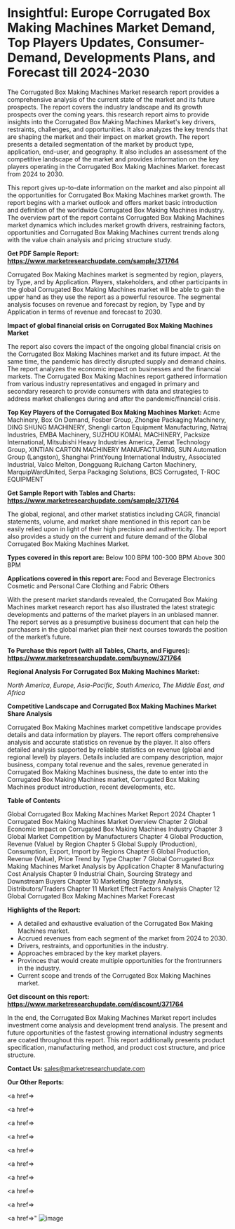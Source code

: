 # Insightful: Europe Corrugated Box Making Machines Market Demand, Top Players Updates, Consumer-Demand, Developments Plans, and Forecast till 2024-2030

The Corrugated Box Making Machines Market research report provides a comprehensive analysis of the current state of the market and its future prospects. The report covers the industry landscape and its growth prospects over the coming years. this research report aims to provide insights into the Corrugated Box Making Machines Market's key drivers, restraints, challenges, and opportunities. It also analyzes the key trends that are shaping the market and their impact on market growth. The report presents a detailed segmentation of the market by product type, application, end-user, and geography. It also includes an assessment of the competitive landscape of the market and provides information on the key players operating in the Corrugated Box Making Machines Market. forecast from 2024 to 2030.

This report gives up-to-date information on the market and also pinpoint all the opportunities for Corrugated Box Making Machines market growth. The report begins with a market outlook and offers market basic introduction and definition of the worldwide Corrugated Box Making Machines industry. The overview part of the report contains Corrugated Box Making Machines market dynamics which includes market growth drivers, restraining factors, opportunities and Corrugated Box Making Machines current trends along with the value chain analysis and pricing structure study.

<strong><b>Get PDF Sample Report: <a href=https://www.marketresearchupdate.com/sample/371764>https://www.marketresearchupdate.com/sample/371764</a></b></strong>

Corrugated Box Making Machines market is segmented by region, players, by Type, and by Application. Players, stakeholders, and other participants in the global Corrugated Box Making Machines market will be able to gain the upper hand as they use the report as a powerful resource. The segmental analysis focuses on revenue and forecast by region, by Type and by Application in terms of revenue and forecast to 2030.

<strong><b>Impact of global financial crisis on Corrugated Box Making Machines Market</b></strong>

The report also covers the impact of the ongoing global financial crisis on the Corrugated Box Making Machines market and its future impact. At the same time, the pandemic has directly disrupted supply and demand chains. The report analyzes the economic impact on businesses and the financial markets. The Corrugated Box Making Machines report gathered information from various industry representatives and engaged in primary and secondary research to provide consumers with data and strategies to address market challenges during and after the pandemic/financial crisis.

<strong><b>Top Key Players of the Corrugated Box Making Machines Market:
</b></strong>Acme Machinery, Box On Demand, Fosber Group, Zhongke Packaging Machinery, DING SHUNG MACHINERY, Shengli carton Equipment Manufacturing, Natraj Industries, EMBA Machinery, SUZHOU KOMAL MACHINERY, Packsize International, Mitsubishi Heavy Industries America, Zemat Technology Group, XINTIAN CARTON MACHINERY MANUFACTURING, SUN Automation Group (Langston), Shanghai PrintYoung International Industry, Associated Industrial, Valco Melton, Dongguang Ruichang Carton Machinery, MarquipWardUnited, Serpa Packaging Solutions, BCS Corrugated, T-ROC EQUIPMENT<strong><b>
</b></strong>

<strong><b>Get Sample Report with Tables and Charts: <a href=https://www.marketresearchupdate.com/sample/371764>https://www.marketresearchupdate.com/sample/371764</a></b></strong>

The global, regional, and other market statistics including CAGR, financial statements, volume, and market share mentioned in this report can be easily relied upon in light of their high precision and authenticity. The report also provides a study on the current and future demand of the Global Corrugated Box Making Machines Market.

<strong><b>Types covered in this report are:
</b></strong>Below 100 BPM
100-300 BPM
Above 300 BPM<strong><b>
</b></strong>

<strong><b>Applications covered in this report are:
</b></strong>Food and Beverage
Electronics
Cosmetic and Personal Care
Clothing and Fabric
Others<strong><b>
</b></strong>

With the present market standards revealed, the Corrugated Box Making Machines market research report has also illustrated the latest strategic developments and patterns of the market players in an unbiased manner. The report serves as a presumptive business document that can help the purchasers in the global market plan their next courses towards the position of the market’s future.

<strong><b>To Purchase this report (with all Tables, Charts, and Figures): <a href=https://www.marketresearchupdate.com/buynow/371764>https://www.marketresearchupdate.com/buynow/371764</a></b></strong>

<strong><b>Regional Analysis For Corrugated Box Making Machines Market:</b></strong>

<em><i>North America, Europe, Asia-Pacific, South America, The Middle East, and Africa</i></em>

<strong><b>Competitive Landscape and Corrugated Box Making Machines Market Share Analysis</b></strong>

Corrugated Box Making Machines market competitive landscape provides details and data information by players. The report offers comprehensive analysis and accurate statistics on revenue by the player. It also offers detailed analysis supported by reliable statistics on revenue (global and regional level) by players. Details included are company description, major business, company total revenue and the sales, revenue generated in Corrugated Box Making Machines business, the date to enter into the Corrugated Box Making Machines market, Corrugated Box Making Machines product introduction, recent developments, etc.

<strong><b>Table of Contents</b></strong>

Global Corrugated Box Making Machines Market Report 2024
Chapter 1 Corrugated Box Making Machines Market Overview
Chapter 2 Global Economic Impact on Corrugated Box Making Machines Industry
Chapter 3 Global Market Competition by Manufacturers
Chapter 4 Global Production, Revenue (Value) by Region
Chapter 5 Global Supply (Production), Consumption, Export, Import by Regions
Chapter 6 Global Production, Revenue (Value), Price Trend by Type
Chapter 7 Global Corrugated Box Making Machines Market Analysis by Application
Chapter 8 Manufacturing Cost Analysis
Chapter 9 Industrial Chain, Sourcing Strategy and Downstream Buyers
Chapter 10 Marketing Strategy Analysis, Distributors/Traders
Chapter 11 Market Effect Factors Analysis
Chapter 12 Global Corrugated Box Making Machines Market Forecast

<strong><b>Highlights of the Report:</b></strong>

- A detailed and exhaustive evaluation of the Corrugated Box Making Machines market.
- Accrued revenues from each segment of the market from 2024 to 2030.
- Drivers, restraints, and opportunities in the industry.
- Approaches embraced by the key market players.
- Provinces that would create multiple opportunities for the frontrunners in the industry.
- Current scope and trends of the Corrugated Box Making Machines market.

<strong><b>Get discount on this report: <a href=https://www.marketresearchupdate.com/discount/371764>https://www.marketresearchupdate.com/discount/371764</a></b></strong>

In the end, the Corrugated Box Making Machines Market report includes investment come analysis and development trend analysis. The present and future opportunities of the fastest growing international industry segments are coated throughout this report. This report additionally presents product specification, manufacturing method, and product cost structure, and price structure.

<strong><b>Contact Us:
</b></strong>sales@marketresearchupdate.com

<strong>Our Other Reports:</strong>

<a href=></a>

<a href=></a>

<a href=></a>

<a href=></a>

<a href=></a>

<a href=></a>

<a href=></a>

<a href=></a>

<a href=></a>

<a href=></a>"
![image](https://github.com/Gayatrikarjule/Market-Analysis-360/assets/97346546/6d29c0a5-74bf-4003-909a-c4afdf9076db)

